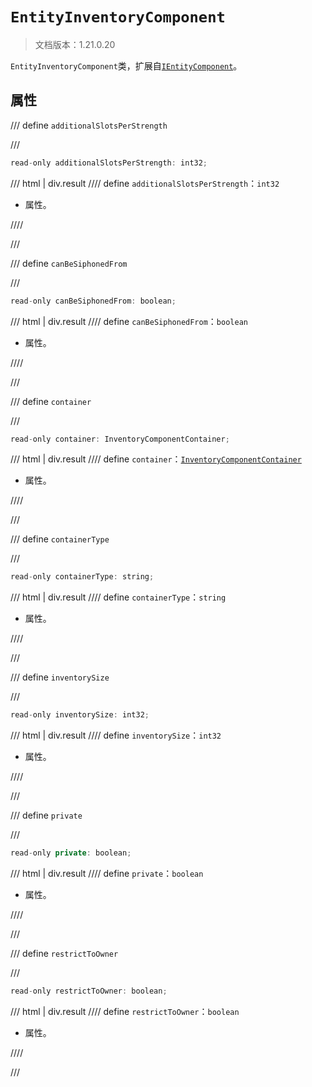 # `EntityInventoryComponent`

> 文档版本：1.21.0.20

`EntityInventoryComponent`类，扩展自[`IEntityComponent`](./ientitycomponent.md)。

## 属性

/// define
`additionalSlotsPerStrength`


///

```js
read-only additionalSlotsPerStrength: int32;
```

/// html | div.result
//// define
`additionalSlotsPerStrength`：`int32`

- 属性。


////

///


/// define
`canBeSiphonedFrom`


///

```js
read-only canBeSiphonedFrom: boolean;
```

/// html | div.result
//// define
`canBeSiphonedFrom`：`boolean`

- 属性。


////

///


/// define
`container`


///

```js
read-only container: InventoryComponentContainer;
```

/// html | div.result
//// define
`container`：[`InventoryComponentContainer`](./inventorycomponentcontainer.md)

- 属性。


////

///


/// define
`containerType`


///

```js
read-only containerType: string;
```

/// html | div.result
//// define
`containerType`：`string`

- 属性。


////

///


/// define
`inventorySize`


///

```js
read-only inventorySize: int32;
```

/// html | div.result
//// define
`inventorySize`：`int32`

- 属性。


////

///


/// define
`private`


///

```js
read-only private: boolean;
```

/// html | div.result
//// define
`private`：`boolean`

- 属性。


////

///


/// define
`restrictToOwner`


///

```js
read-only restrictToOwner: boolean;
```

/// html | div.result
//// define
`restrictToOwner`：`boolean`

- 属性。


////

///

